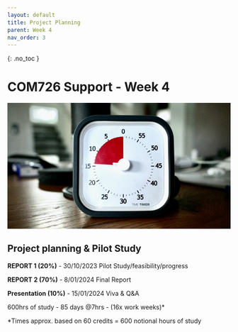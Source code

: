 ```yaml
---
layout: default
title: Project Planning
parent: Week 4
nav_order: 3
---
```

{: .no_toc }

# COM726 Support - Week 4
![Clock](../img/Picture1.jpg)

## Project planning & Pilot Study

**REPORT 1 (20%)** - 30/10/2023 Pilot Study/feasibility/progress

**REPORT 2 (70%)** - 8/01/2024 Final Report

**Presentation (10%)** - 15/01/2024 Viva & Q&A


600hrs of study - 85 days @7hrs - (16x work weeks)*

*Times approx. based on 60 credits = 600 notional hours of study




